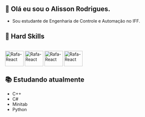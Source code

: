 ## 👋 Olá eu sou o Alisson Rodrigues.

- Sou estudante de Engenharia de Controle e Automação no IFF.


## 🤖 Hard Skills
<div style="display: inline_block"><br>
  <img align="center" alt="Rafa-React" height="50" width="60" src="https://cdn.jsdelivr.net/gh/devicons/devicon@latest/icons/cplusplus/cplusplus-original.svg" />
  <img align="center" alt="Rafa-React" height="50" width="60" src="https://cdn.jsdelivr.net/gh/devicons/devicon@latest/icons/csharp/csharp-original.svg" />
  <img align="center" alt="Rafa-React" height="50" width="60" src="https://cdn.jsdelivr.net/gh/devicons/devicon@latest/icons/minitab/minitab-original.svg" />
  <img align="center" alt="Rafa-React" height="50" width="60" src="https://cdn.jsdelivr.net/gh/devicons/devicon@latest/icons/python/python-original.svg" />
</div>

## 📚 Estudando atualmente

- C++
- C#
- Minitab
- Python
  
##
